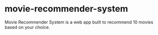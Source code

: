# movie-recommender-system
 Movie Recommender System is a web app built to recommend 10 movies based on your choice.

